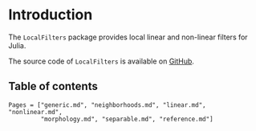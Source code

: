# Introduction

The `LocalFilters` package provides local linear and non-linear filters
for Julia.

The source code of `LocalFilters` is available on
[GitHub](https://github.com/emmt/LocalFilters.jl).


## Table of contents

```@contents
Pages = ["generic.md", "neighborhoods.md", "linear.md", "nonlinear.md",
         "morphology.md", "separable.md", "reference.md"]
```
